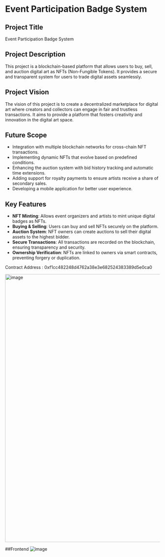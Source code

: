 # Event Participation Badge System

## Project Title
Event Participation Badge System

## Project Description
This project is a blockchain-based platform that allows users to buy, sell, and auction digital art as NFTs (Non-Fungible Tokens). It provides a secure and transparent system for users to trade digital assets seamlessly.

## Project Vision
The vision of this project is to create a decentralized marketplace for digital art where creators and collectors can engage in fair and trustless transactions. It aims to provide a platform that fosters creativity and innovation in the digital art space.

## Future Scope
- Integration with multiple blockchain networks for cross-chain NFT transactions.
- Implementing dynamic NFTs that evolve based on predefined conditions.
- Enhancing the auction system with bid history tracking and automatic time extensions.
- Adding support for royalty payments to ensure artists receive a share of secondary sales.
- Developing a mobile application for better user experience.

## Key Features
- **NFT Minting**: Allows event organizers and artists to mint unique digital badges as NFTs.
- **Buying & Selling**: Users can buy and sell NFTs securely on the platform.
- **Auction System**: NFT owners can create auctions to sell their digital assets to the highest bidder.
- **Secure Transactions**: All transactions are recorded on the blockchain, ensuring transparency and security.
- **Ownership Verification**: NFTs are linked to owners via smart contracts, preventing forgery or duplication.

Contract Address : 0xf1cc482248d4762a38e3e682524383389d5e0ca0




<img width="872" alt="image" src="https://github.com/user-attachments/assets/f267f133-b90c-4002-a898-b7499567b5be" />




##Frontend
![image](https://github.com/user-attachments/assets/166ad62f-3649-43df-8e2b-5abb3ae1a5a4)


